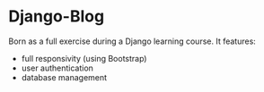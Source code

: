 # Django-Blog

Born as a full exercise during a Django learning course.
It features:
- full responsivity (using Bootstrap)
- user authentication
- database management
